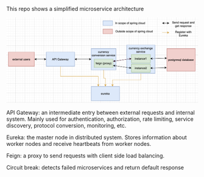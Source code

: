 This repo shows a simplified microservice architecture

![Screen Shot 2023-04-14 at 4.08.28 PM.png](Screen%20Shot%202023-04-14%20at%204.08.28%20PM.png)

API Gateway: an intermediate entry between external requests and internal system. Mainly used for authentication, authorization, rate limiting, service discovery, protocol conversion, monitoring, etc.

Eureka: the master node in distributed system. Stores information about worker nodes and receive heartbeats from worker nodes. 

Feign: a proxy to send requests with client side load balancing. 

Circuit break: detects failed microservices and return default response 
